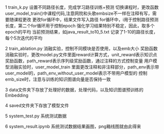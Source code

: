 1 train_k.py 设置不同路径长度，完成学习路径训练+预测
切换课程时，更改函数user_model_train()中课程代码,注意网院和头歌embsize不一样在注释有写，需要随课程更改
           更改for循环中，结果文件写入路径
           for循环中，i用于控制路径预测长度，第二个for循环用于控制epoch
           强化学习结果特别不稳定，因此，取多个epoch的平均
当前预测结果，如java_result_to10_5.txt 记录了1-10的路径长度，每个5次迭代的平均

2 train_ablation.py 消融实验，控制不同模块是否使用，以及emb大小
    奖励函数消融实验时，更改model.py文件里面reward计算方式，unit_reward表示知识点奖励函数，path_reward表示序列级奖励函数，通过注释的方式控制变量
    用户模型消融实验时，user_model_train 里面更改注释和非注释部分，path_env表示带user_model的，path_env_without_user_model表示不带用户模型的
    控制emb_size时，注意与训练的知识图谱向量是否保持一致

3 data文件夹下存放了处理好的数据，处理代码，以及知识图谱预训练的Embedding

4 saved文件夹下存放了模型文件

5 system_test.py 系统测试数据

6 system_result.ipynb 系统测试数据结果画图，png箱线图就由此得来